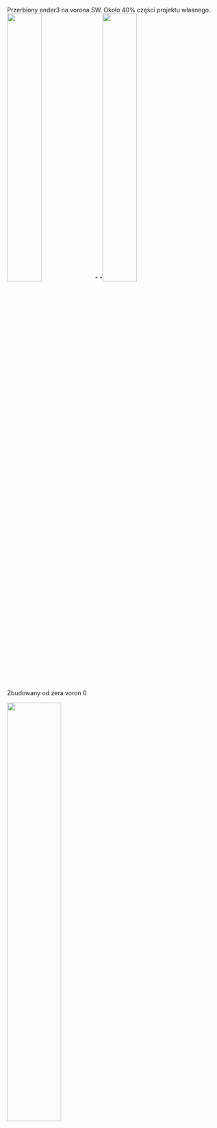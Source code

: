 Przerbiony ender3 na vorona SW. Około 40% części projektu własnego.
<img src=https://github.com/onikw/Projekty-z-druk3d/assets/148722173/2e277e4d-76f6-49e3-adf3-6aa52a165a48% width="40%" height="40%"/> "      "<img src=https://github.com/onikw/Projekty-z-druk3d/assets/148722173/345e5a36-8fa8-45f9-85de-3cd370ef8de6 width="40%" height="40%"/>

Zbudowany od zera voron 0

<img src=https://github.com/onikw/Projekty-z-druk3d/assets/148722173/8d319b60-1ddd-4653-bf40-a2609645dbc3 width="50%" height="50%"/>

